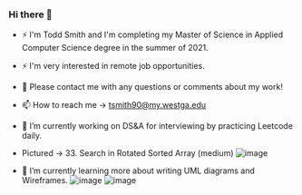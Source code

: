 ### Hi there 👋

- ⚡ I'm Todd Smith and I'm completing my Master of Science in Applied Computer Science degree in the summer of 2021. 
- ⚡ I'm very interested in remote job opportunities.

- 💬 Please contact me with any questions or comments about my work!
- 📫 How to reach me -> tsmith90@my.westga.edu

- 🔭 I’m currently working on DS&A for interviewing by practicing Leetcode daily.
- Pictured -> 33. Search in Rotated Sorted Array (medium)
![image](https://user-images.githubusercontent.com/42604905/118477752-9c6bcd80-b741-11eb-9b85-0e110e623445.png)


- 🌱 I’m currently learning more about writing UML diagrams and Wireframes.
![image](https://user-images.githubusercontent.com/42604905/118477975-ea80d100-b741-11eb-9655-12b2de8e96fb.png)
![image](https://user-images.githubusercontent.com/42604905/118478036-fc627400-b741-11eb-8282-a58c5bcf97f7.png)
